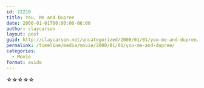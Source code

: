 ```yaml
---
id: 22210
title: You, Me and Dupree
date: 2000-01-01T00:00:00-06:00
author: claycarson
layout: post
guid: http://claycarson.net/uncategorized/2000/01/01/you-me-and-dupree/
permalink: /timeline/media/movie/2000/01/01/you-me-and-dupree/
categories:
  - Movie
format: aside
---
```

<div class="media-details"></div>

<div class="media-creator"></div>

<div class="media-rating">☆☆☆☆☆</div>